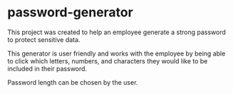# password-generator

This project was created to help an employee generate a strong password 
to protect sensitive data.

This generator is user friendly and works with the employee by being 
able to click which letters, numbers, and characters they would like 
to be included in their password. 

Password length can be chosen by the user.